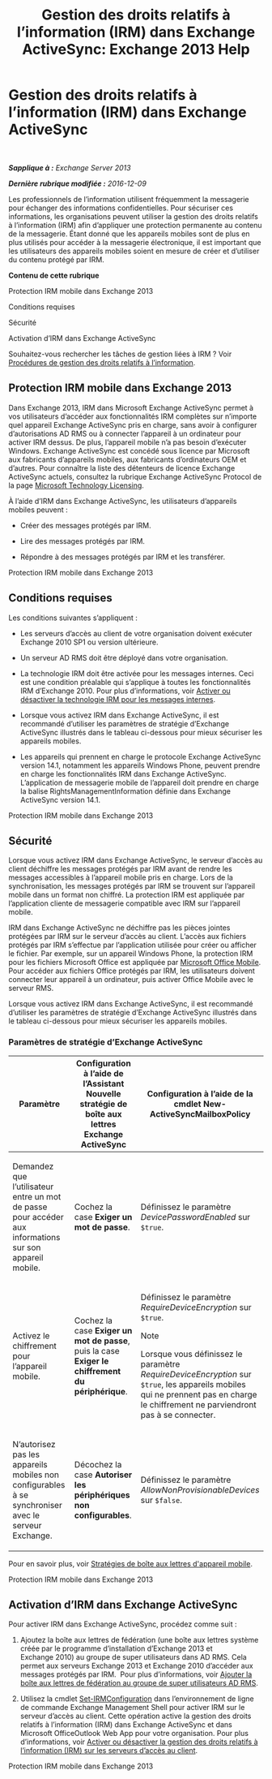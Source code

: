 ﻿---
title: 'Gestion des droits relatifs à l’information (IRM) dans Exchange ActiveSync: Exchange 2013 Help'
TOCTitle: Gestion des droits relatifs à l’information (IRM) dans Exchange ActiveSync
ms:assetid: ebf04460-4d61-4b00-86b9-85ec1dbbd6a1
ms:mtpsurl: https://technet.microsoft.com/fr-fr/library/Ff657743(v=EXCHG.150)
ms:contentKeyID: 50479493
ms.date: 04/24/2018
mtps_version: v=EXCHG.150
ms.translationtype: HT
---

# Gestion des droits relatifs à l’information (IRM) dans Exchange ActiveSync

 

_**Sapplique à :** Exchange Server 2013_

_**Dernière rubrique modifiée :** 2016-12-09_

Les professionnels de l’information utilisent fréquemment la messagerie pour échanger des informations confidentielles. Pour sécuriser ces informations, les organisations peuvent utiliser la gestion des droits relatifs à l’information (IRM) afin d’appliquer une protection permanente au contenu de la messagerie. Étant donné que les appareils mobiles sont de plus en plus utilisés pour accéder à la messagerie électronique, il est important que les utilisateurs des appareils mobiles soient en mesure de créer et d’utiliser du contenu protégé par IRM.

**Contenu de cette rubrique**

Protection IRM mobile dans Exchange 2013

Conditions requises

Sécurité

Activation d’IRM dans Exchange ActiveSync

Souhaitez-vous rechercher les tâches de gestion liées à IRM ? Voir [Procédures de gestion des droits relatifs à l’information](information-rights-management-procedures-exchange-2013-help.md).

## Protection IRM mobile dans Exchange 2013

Dans Exchange 2013, IRM dans Microsoft Exchange ActiveSync permet à vos utilisateurs d’accéder aux fonctionnalités IRM complètes sur n’importe quel appareil Exchange ActiveSync pris en charge, sans avoir à configurer d’autorisations AD RMS ou à connecter l’appareil à un ordinateur pour activer IRM dessus. De plus, l’appareil mobile n’a pas besoin d’exécuter Windows. Exchange ActiveSync est concédé sous licence par Microsoft aux fabricants d’appareils mobiles, aux fabricants d’ordinateurs OEM et d’autres. Pour connaître la liste des détenteurs de licence Exchange ActiveSync actuels, consultez la rubrique Exchange ActiveSync Protocol de la page [Microsoft Technology Licensing](https://go.microsoft.com/fwlink/p/?linkid=198562).

À l’aide d’IRM dans Exchange ActiveSync, les utilisateurs d’appareils mobiles peuvent :

  - Créer des messages protégés par IRM.

  - Lire des messages protégés par IRM.

  - Répondre à des messages protégés par IRM et les transférer.

Protection IRM mobile dans Exchange 2013

## Conditions requises

Les conditions suivantes s’appliquent :

  - Les serveurs d’accès au client de votre organisation doivent exécuter Exchange 2010 SP1 ou version ultérieure.

  - Un serveur AD RMS doit être déployé dans votre organisation.

  - La technologie IRM doit être activée pour les messages internes. Ceci est une condition préalable qui s’applique à toutes les fonctionnalités IRM d’Exchange 2010. Pour plus d’informations, voir [Activer ou désactiver la technologie IRM pour les messages internes](enable-or-disable-irm-for-internal-messages-exchange-2013-help.md).

  - Lorsque vous activez IRM dans Exchange ActiveSync, il est recommandé d’utiliser les paramètres de stratégie d’Exchange ActiveSync illustrés dans le tableau ci-dessous pour mieux sécuriser les appareils mobiles.

  - Les appareils qui prennent en charge le protocole Exchange ActiveSync version 14.1, notamment les appareils Windows Phone, peuvent prendre en charge les fonctionnalités IRM dans Exchange ActiveSync. L’application de messagerie mobile de l’appareil doit prendre en charge la balise RightsManagementInformation définie dans Exchange ActiveSync version 14.1.

Protection IRM mobile dans Exchange 2013

## Sécurité

Lorsque vous activez IRM dans Exchange ActiveSync, le serveur d’accès au client déchiffre les messages protégés par IRM avant de rendre les messages accessibles à l’appareil mobile pris en charge. Lors de la synchronisation, les messages protégés par IRM se trouvent sur l’appareil mobile dans un format non chiffré. La protection IRM est appliquée par l’application cliente de messagerie compatible avec IRM sur l’appareil mobile.

IRM dans Exchange ActiveSync ne déchiffre pas les pièces jointes protégées par IRM sur le serveur d’accès au client. L’accès aux fichiers protégés par IRM s’effectue par l’application utilisée pour créer ou afficher le fichier. Par exemple, sur un appareil Windows Phone, la protection IRM pour les fichiers Microsoft Office est appliquée par [Microsoft Office Mobile](https://go.microsoft.com/fwlink/p/?linkid=205121). Pour accéder aux fichiers Office protégés par IRM, les utilisateurs doivent connecter leur appareil à un ordinateur, puis activer Office Mobile avec le serveur RMS.

Lorsque vous activez IRM dans Exchange ActiveSync, il est recommandé d’utiliser les paramètres de stratégie d’Exchange ActiveSync illustrés dans le tableau ci-dessous pour mieux sécuriser les appareils mobiles.

### Paramètres de stratégie d’Exchange ActiveSync

<table>
<colgroup>
<col style="width: 33%" />
<col style="width: 33%" />
<col style="width: 33%" />
</colgroup>
<thead>
<tr class="header">
<th>Paramètre</th>
<th>Configuration à l’aide de l’Assistant Nouvelle stratégie de boîte aux lettres Exchange ActiveSync</th>
<th>Configuration à l’aide de la cmdlet New-ActiveSyncMailboxPolicy</th>
</tr>
</thead>
<tbody>
<tr class="odd">
<td><p>Demandez que l’utilisateur entre un mot de passe pour accéder aux informations sur son appareil mobile.</p></td>
<td><p>Cochez la case <strong>Exiger un mot de passe</strong>.</p></td>
<td><p>Définissez le paramètre <em>DevicePasswordEnabled</em> sur <code>$true</code>.</p></td>
</tr>
<tr class="even">
<td><p>Activez le chiffrement pour l’appareil mobile.</p></td>
<td><p>Cochez la case <strong>Exiger un mot de passe</strong>, puis la case <strong>Exiger le chiffrement du périphérique</strong>.</p></td>
<td><p>Définissez le paramètre <em>RequireDeviceEncryption</em> sur <code>$true</code>.</p>

> [!NOTE]  
> Lorsque vous définissez le paramètre <em>RequireDeviceEncryption</em> sur <code>$true</code>, les appareils mobiles qui ne prennent pas en charge le chiffrement ne parviendront pas à se connecter.

</td>
</tr>
<tr class="odd">
<td><p>N’autorisez pas les appareils mobiles non configurables à se synchroniser avec le serveur Exchange.</p></td>
<td><p>Décochez la case <strong>Autoriser les périphériques non configurables</strong>.</p></td>
<td><p>Définissez le paramètre <em>AllowNonProvisionableDevices</em> sur <code>$false</code>.</p></td>
</tr>
</tbody>
</table>


Pour en savoir plus, voir [Stratégies de boîte aux lettres d'appareil mobile](mobile-device-mailbox-policies-exchange-2013-help.md).

Protection IRM mobile dans Exchange 2013

## Activation d’IRM dans Exchange ActiveSync

Pour activer IRM dans Exchange ActiveSync, procédez comme suit :

1.  Ajoutez la boîte aux lettres de fédération (une boîte aux lettres système créée par le programme d’installation d’Exchange 2013 et Exchange 2010) au groupe de super utilisateurs dans AD RMS. Cela permet aux serveurs Exchange 2013 et Exchange 2010 d’accéder aux messages protégés par IRM.  Pour plus d’informations, voir [Ajouter la boîte aux lettres de fédération au groupe de super utilisateurs AD RMS](add-the-federation-mailbox-to-the-ad-rms-super-users-group-exchange-2013-help.md).

2.  Utilisez la cmdlet [Set-IRMConfiguration](https://technet.microsoft.com/fr-fr/library/dd979792\(v=exchg.150\)) dans l’environnement de ligne de commande Exchange Management Shell pour activer IRM sur le serveur d’accès au client. Cette opération active la gestion des droits relatifs à l’information (IRM) dans Exchange ActiveSync et dans Microsoft OfficeOutlook Web App pour votre organisation. Pour plus d’informations, voir [Activer ou désactiver la gestion des droits relatifs à l’information (IRM) sur les serveurs d’accès au client](enable-or-disable-information-rights-management-on-client-access-servers-exchange-2013-help.md).

Protection IRM mobile dans Exchange 2013

